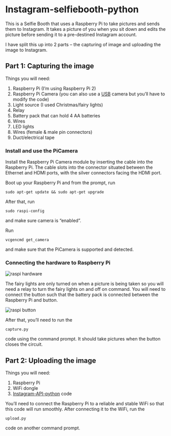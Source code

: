 # Instagram-selfiebooth-python
This is a Selfie Booth that uses a Raspberry Pi to take pictures and sends them to Instagram. It takes a picture of you when you sit down and edits the picture before sending it to a pre-destined Instagram account. 

I have split this up into 2 parts – the capturing of image and uploading the image to Instagram. 

## Part 1: Capturing the image
Things you will need: 
1.	Raspberry Pi (I’m using Raspberry Pi 2)
2.	Raspberry Pi Camera (you can also use a [USB](https://www.raspberrypi.org/documentation/usage/webcams/) camera but you’ll have to modify the code)
3.	Light source (I used Christmas/fairy lights)
4.	Relay
5.	Battery pack that can hold 4 AA batteries
6.	Wires
7.	LED lights 
8.	Wires (female & male pin connectors)
9.	Duct/electrical tape

### Install and use the PiCamera
Install the Raspberry Pi Camera module by inserting the cable into the Raspberry Pi. The cable slots into the connector situated between the Ethernet and HDMI ports, with the silver connectors facing the HDMI port.

Boot up your Raspberry Pi and from the prompt, run 
```
sudo apt-get update && sudo apt-get upgrade
```

After that, run 
```
sudo raspi-config
```
and make sure camera is “enabled”. 

Run 
```
vcgencmd get_camera
```
and make sure that the PiCamera is supported and detected. 

### Connecting the hardware to Raspberry Pi
![raspi hardware](https://user-images.githubusercontent.com/41287923/42916041-c49b0f18-8b35-11e8-97d7-b5f7e46cdf67.png)

The fairy lights are only turned on when a picture is being taken so you will need a relay to turn the fairy lights on and off on command. You will need to connect the button such that the battery pack is connected between the Raspberry Pi and button.

![raspi button](https://user-images.githubusercontent.com/41287923/42916142-52044c52-8b36-11e8-9c5e-60128e6e74ce.png)

After that, you’ll need to run the 
```
capture.py
```
code using the command prompt. It should take pictures when the button closes the circuit. 

## Part 2: Uploading the image
Things you will need: 
1.	Raspberry Pi
2.	WiFi dongle
3.	[Instagram-API-python](https://github.com/LevPasha/Instagram-API-python) code

You’ll need to connect the Raspberry Pi to a reliable and stable WiFi so that this code will run smoothly. After connecting it to the WiFi, run the 
```
upload.py
```
code on another command prompt. 

